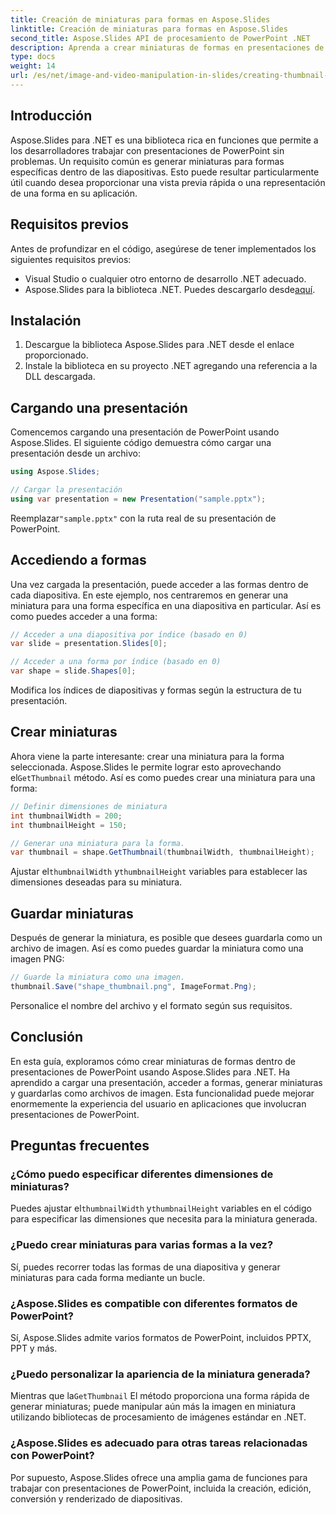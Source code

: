 ```yaml
---
title: Creación de miniaturas para formas en Aspose.Slides
linktitle: Creación de miniaturas para formas en Aspose.Slides
second_title: Aspose.Slides API de procesamiento de PowerPoint .NET
description: Aprenda a crear miniaturas de formas en presentaciones de PowerPoint usando Aspose.Slides para .NET. Esta guía paso a paso proporciona ejemplos de código prácticos, desde cargar presentaciones hasta generar y guardar miniaturas.
type: docs
weight: 14
url: /es/net/image-and-video-manipulation-in-slides/creating-thumbnail-shape/
---
```


## Introducción

Aspose.Slides para .NET es una biblioteca rica en funciones que permite a los desarrolladores trabajar con presentaciones de PowerPoint sin problemas. Un requisito común es generar miniaturas para formas específicas dentro de las diapositivas. Esto puede resultar particularmente útil cuando desea proporcionar una vista previa rápida o una representación de una forma en su aplicación.

## Requisitos previos

Antes de profundizar en el código, asegúrese de tener implementados los siguientes requisitos previos:

- Visual Studio o cualquier otro entorno de desarrollo .NET adecuado.
-  Aspose.Slides para la biblioteca .NET. Puedes descargarlo desde[aquí](https://releases.aspose.com/slides/net/).

## Instalación

1. Descargue la biblioteca Aspose.Slides para .NET desde el enlace proporcionado.
2. Instale la biblioteca en su proyecto .NET agregando una referencia a la DLL descargada.

## Cargando una presentación

Comencemos cargando una presentación de PowerPoint usando Aspose.Slides. El siguiente código demuestra cómo cargar una presentación desde un archivo:

```csharp
using Aspose.Slides;

// Cargar la presentación
using var presentation = new Presentation("sample.pptx");
```

 Reemplazar`"sample.pptx"` con la ruta real de su presentación de PowerPoint.

## Accediendo a formas

Una vez cargada la presentación, puede acceder a las formas dentro de cada diapositiva. En este ejemplo, nos centraremos en generar una miniatura para una forma específica en una diapositiva en particular. Así es como puedes acceder a una forma:

```csharp
// Acceder a una diapositiva por índice (basado en 0)
var slide = presentation.Slides[0];

// Acceder a una forma por índice (basado en 0)
var shape = slide.Shapes[0];
```

Modifica los índices de diapositivas y formas según la estructura de tu presentación.

## Crear miniaturas

 Ahora viene la parte interesante: crear una miniatura para la forma seleccionada. Aspose.Slides le permite lograr esto aprovechando el`GetThumbnail` método. Así es como puedes crear una miniatura para una forma:

```csharp
// Definir dimensiones de miniatura
int thumbnailWidth = 200;
int thumbnailHeight = 150;

// Generar una miniatura para la forma.
var thumbnail = shape.GetThumbnail(thumbnailWidth, thumbnailHeight);
```

 Ajustar el`thumbnailWidth` y`thumbnailHeight` variables para establecer las dimensiones deseadas para su miniatura.

## Guardar miniaturas

Después de generar la miniatura, es posible que desees guardarla como un archivo de imagen. Así es como puedes guardar la miniatura como una imagen PNG:

```csharp
// Guarde la miniatura como una imagen.
thumbnail.Save("shape_thumbnail.png", ImageFormat.Png);
```

Personalice el nombre del archivo y el formato según sus requisitos.

## Conclusión

En esta guía, exploramos cómo crear miniaturas de formas dentro de presentaciones de PowerPoint usando Aspose.Slides para .NET. Ha aprendido a cargar una presentación, acceder a formas, generar miniaturas y guardarlas como archivos de imagen. Esta funcionalidad puede mejorar enormemente la experiencia del usuario en aplicaciones que involucran presentaciones de PowerPoint.

## Preguntas frecuentes

### ¿Cómo puedo especificar diferentes dimensiones de miniaturas?

 Puedes ajustar el`thumbnailWidth` y`thumbnailHeight` variables en el código para especificar las dimensiones que necesita para la miniatura generada.

### ¿Puedo crear miniaturas para varias formas a la vez?

Sí, puedes recorrer todas las formas de una diapositiva y generar miniaturas para cada forma mediante un bucle.

### ¿Aspose.Slides es compatible con diferentes formatos de PowerPoint?

Sí, Aspose.Slides admite varios formatos de PowerPoint, incluidos PPTX, PPT y más.

### ¿Puedo personalizar la apariencia de la miniatura generada?

 Mientras que la`GetThumbnail` El método proporciona una forma rápida de generar miniaturas; puede manipular aún más la imagen en miniatura utilizando bibliotecas de procesamiento de imágenes estándar en .NET.

### ¿Aspose.Slides es adecuado para otras tareas relacionadas con PowerPoint?

Por supuesto, Aspose.Slides ofrece una amplia gama de funciones para trabajar con presentaciones de PowerPoint, incluida la creación, edición, conversión y renderizado de diapositivas.